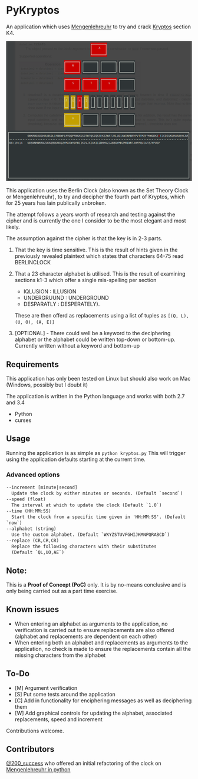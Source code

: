 # PyKryptos
An application which uses [Mengenlehreuhr](https://en.wikipedia.org/wiki/Mengenlehreuhr) to try and crack
[Kryptos](https://en.wikipedia.org/wiki/Kryptos) section K4.

![Mengenlehreruhr](https://github.com/mproffitt/PyKryptos/blob/master/screenshots/clock.png)

This application uses the Berlin Clock (also known as the Set Theory Clock or Mengenlehreuhr), to try and decipher
the fourth part of Kryptos, which for 25 years has lain publically unbroken.

The attempt follows a years worth of research and testing against the cipher and is currently the one I consider to be
the most elegant and most likely.

The assumption against the cipher is that the key is in 2-3 parts.

1. That the key is time sensitive. This is the result of hints given in the previously revealed plaintext which
   states that characters 64-75 read BERLINCLOCK
2. That a 23 character alphabet is utilised. This is the result of examining sections k1-3 which offer a single mis-spelling per section
    * IQLUSION : ILLUSION
    * UNDERGRUUND : UNDERGROUND
    * DESPARATLY : DESPERATELY).

    These are then offerd as replacements using a list of tuples as `[(Q, L), (U, O), (A, E)]`
3. [OPTIONAL] - There could well be a keyword to the deciphering alphabet or the alphabet could be written top-down
   or bottom-up. Currently written without a keyword and bottom-up

## Requirements
This application has only been tested on Linux but should also work on Mac (Windows, possibly but I doubt it)

The application is written in the Python language and works with both 2.7 and 3.4

* Python
* curses

## Usage
Running the application is as simple as `python kryptos.py`
This will trigger using the application defaults starting at the current time.

### Advanced options

    --increment [minute|second]
      Update the clock by either minutes or seconds. (Default `second`)
    --speed (float)
      The interval at which to update the clock (Default `1.0`)
    --time (HH:MM:SS)
      Start the clock from a specific time given in 'HH:MM:SS'. (Default `now`)
    --alphabet (string)
      Use the custom alphabet. (Default `WXYZSTUVFGHIJKMNPQRABCD`)
    --replace (CR,CR,CR)
      Replace the following characters with their substitutes
      (Default `QL,UO,AE`)

## Note:
This is a **Proof of Concept (PoC)** only.
It is by no-means conclusive and is only being carried out as a part time exercise.

## Known issues
* When entering an alphabet as arguments to the application, no verification is carried out to ensure replacements
  are also offered (alphabet and replacements are dependent on each other)
* When entering both an alphabet and replacements as arguments to the application, no check is made to ensure
  the replacements contain all the missing characters from the alphabet

## To-Do
* [M] Argument verification
* [S] Put some tests around the application
* [C] Add in functionality for enciphering messages as well as deciphering them
* [W] Add graphical controls for updating the alphabet, associated replacements, speed and increment

Contributions welcome.

## Contributors
[@200_success](http://codereview.stackexchange.com/users/9357/200-success)
who offered an initial refactoring of the clock on [Mengenlehreuhr in python](http://codereview.stackexchange.com/questions/101011/mengenlehreuhr-in-python)

